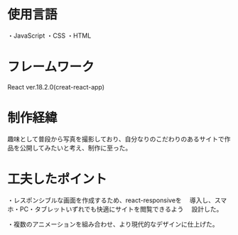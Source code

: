 # 使用言語
・JavaScript
・CSS
・HTML

# フレームワーク
React  ver.18.2.0(creat-react-app)

# 制作経緯
趣味として普段から写真を撮影しており、自分なりのこだわりのあるサイトで作品を公開してみたいと考え、制作に至った。

# 工夫したポイント
・レスポンシブルな画面を作成するため、react-responsiveを
　導入し、スマホ・PC・タブレットいずれでも快適にサイトを閲覧できるよう
　設計した。

・複数のアニメーションを組み合わせ、より現代的なデザインに仕上げた。